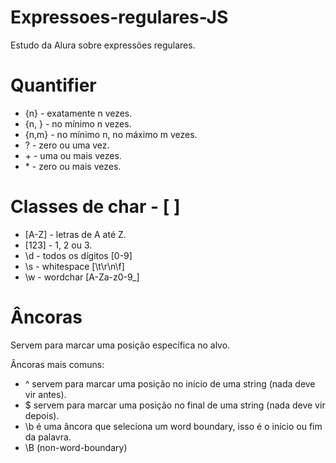 # Expressoes-regulares-JS
Estudo da Alura sobre expressões regulares.

# Quantifier
- {n} - exatamente n vezes.
- {n, } - no mínimo n vezes.
- {n,m} - no mínimo n, no máximo m vezes.
- ? - zero ou uma vez.
- \+ - uma ou mais vezes.
- \* - zero ou mais vezes.

# Classes de char - [ ]
- [A-Z] - letras de A até Z.
- [123] - 1, 2 ou 3.
- \d - todos os dígitos [0-9]
- \s - whitespace [\t\r\n\f]
- \w - wordchar [A-Za-z0-9_]

# Âncoras
Servem para marcar uma posição específica no alvo.

Âncoras mais comuns: 
- ^ servem para marcar uma posição no início de uma string (nada deve vir antes).
- $ servem para marcar uma posição no final de uma string (nada deve vir depois).
- \b é uma âncora que seleciona um word boundary, isso é o início ou fim da palavra.
- \B (non-word-boundary) 
